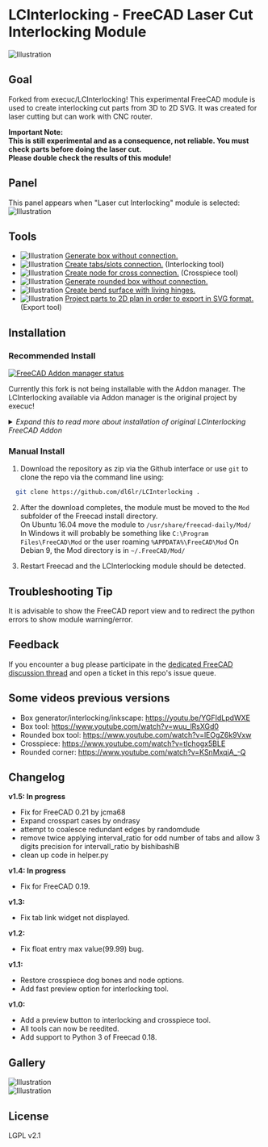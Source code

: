 # LCInterlocking - FreeCAD Laser Cut Interlocking Module

![Illustration](docs/imgs/illustration.png)

## Goal
Forked from execuc/LCInterlocking!
This experimental FreeCAD module is used to create interlocking cut parts from 3D to 2D SVG. 
It was created for laser cutting but can work with CNC router.  

**Important Note:**  
**This is still experimental and as a consequence, not reliable. You must check parts before doing the laser cut.**  
**Please double check the results of this module!**

## Panel
This panel appears when "Laser cut Interlocking" module is selected:
![Illustration](docs/imgs/panel.png)

## Tools

 * ![Illustration](docs/imgs/box_generator.png) [Generate box without connection.](docs/box_generator.md)
 * ![Illustration](docs/imgs/interlocking.png) [Create tabs/slots connection.](docs/interlocking.md) (Interlocking tool)
 * ![Illustration](docs/imgs/crosspiece.png) [Create node for cross connection.](docs/crosspiece.md) (Crosspiece tool)
 * ![Illustration](docs/imgs/roundedboxgenerator.png) [Generate rounded box without connection.](docs/rounded_box_generator.md)
 * ![Illustration](docs/imgs/living_hinges.png) [Create bend surface with living hinges.](docs/living_hinges.md)
 * ![Illustration](docs/imgs/export.png) [Project parts to 2D plan in order to export in SVG format.](docs/export.md) (Export tool)

## Installation

### Recommended Install
[![FreeCAD Addon manager status](https://img.shields.io/badge/FreeCAD%20addon%20manager-available-brightgreen)](https://github.com/FreeCAD/FreeCAD-addons)

Currently this fork is not being installable with the Addon manager. The LCInterlocking available via Addon manager is the original project by execuc!

<details>
<summary><i>Expand this to read more about installation of original LCInterlocking FreeCAD Addon</i></summary>
Install this Addon via the builtin [FreeCAD Addon Manager](https://github.com/FreeCAD/FreeCAD-addons#1-builtin-addon-manager).  
1. Locate LCInterlocking in the Addon Manager
2. Install
3. Restart FreeCAD  
**Result**: 'Laser cut Interlocking' will be available via the workbench dropdown menu.
</details>

### Manual Install
  
1. Download the repository as zip via the Github interface or use `git` to clone the repo via the command line using:  
```bash
  git clone https://github.com/dl6lr/LCInterlocking .
```
2. After the download completes, the module must be moved to the `Mod` subfolder of the Freecad install directory.  
On Ubuntu 16.04 move the module to `/usr/share/freecad-daily/Mod/`  
In Windows it will probably be something like `C:\Program Files\FreeCAD\Mod`  or the user roaming `%APPDATA%\FreeCAD\Mod`
On Debian 9, the Mod directory is in `~/.FreeCAD/Mod/`

3. Restart Freecad and the LCInterlocking module should be detected.

## Troubleshooting Tip
It is advisable to show the FreeCAD report view and to redirect the python errors to show module warning/error.

## Feedback
If you encounter a bug please participate in the [dedicated FreeCAD discussion thread](https://forum.freecadweb.org/viewtopic.php?f=8&t=41196) and open a ticket in this repo's issue queue.

## Some videos previous versions
 * Box generator/interlocking/inkscape: https://youtu.be/YGFIdLpdWXE
 * Box tool: https://www.youtube.com/watch?v=wuu_lRsXGd0
 * Rounded box tool:  https://www.youtube.com/watch?v=lEOgZ6k9Vxw
 * Crosspiece: https://www.youtube.com/watch?v=tIchogx5BLE
 * Rounded corner: https://www.youtube.com/watch?v=KSnMxqjA_-Q
 
## Changelog
**v1.5: In progress**
 * Fix for FreeCAD 0.21 by jcma68
 * Expand crosspart cases by ondrasy
 * attempt to coalesce redundant edges by randomdude
 * remove twice applying interval_ratio for odd number of tabs and allow 3 digits precision for intervall_ratio by bishibashiB
 * clean up code in helper.py

**v1.4: In progress**
 * Fix for FreeCAD 0.19.

**v1.3:**
 * Fix tab link widget not displayed.

**v1.2:**
 * Fix float entry max value(99.99) bug.
 
**v1.1:**
 * Restore crosspiece dog bones and node options.
 * Add fast preview option for interlocking tool.

**v1.0:**
 * Add a preview button to interlocking and crosspiece tool.
 * All tools can now be reedited.
 * Add support to Python 3 of Freecad 0.18.
 
## Gallery
![Illustration](docs/imgs/illustration2.png)  
![Illustration](docs/imgs/illustration3.png)

## License
LGPL v2.1
